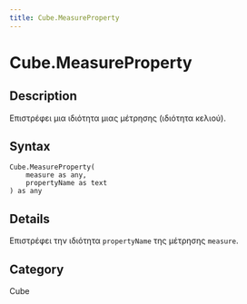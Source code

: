 ```yaml
---
title: Cube.MeasureProperty
---
```


# Cube.MeasureProperty


## Description

Επιστρέφει μια ιδιότητα μιας μέτρησης (ιδιότητα κελιού).


## Syntax

```powerquery
Cube.MeasureProperty(
    measure as any,
    propertyName as text
) as any
```


## Details

Επιστρέφει την ιδιότητα <code>propertyName</code> της μέτρησης <code>measure</code>.



## Category
Cube
